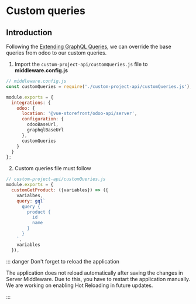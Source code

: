 # Custom queries

## Introduction
Following the [Extending GraphQL Queries](https://docs.vuestorefront.io/v2/composition/extending-graphql-queries.html), we can override the base queries from odoo to our custom queries.




1. Import the ```custom-project-api/customQueries.js``` file to **middleware.config.js**</span>

```js
// middleware.config.js
const customQueries = require('./custom-project-api/customQueries.js');

module.exports = {
  integrations: {
    odoo: {
      location: '@vue-storefront/odoo-api/server',
      configuration: {
        odooBaseUrl,
        graphqlBaseUrl
      },
      customQueries
    }
  }
};

```

2. Custom queries file must follow

```js
// custom-project-api/customQueries.js
module.exports = {
  customGetProduct: ({variables}) => ({
    varialbes,
    query: gql`
      query { 
        product {
          id
          name
        } 
      }
    `,
    variables
  }),

```


::: danger Don't forget to reload the application

The application does not reload automatically after saving the changes in Server Middleware. Due to this, you have to restart the application manually. We are working on enabling Hot Reloading in future updates.

:::
